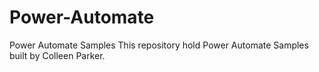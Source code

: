 # Power-Automate
Power Automate Samples
This repository hold Power Automate Samples built by Colleen Parker.
